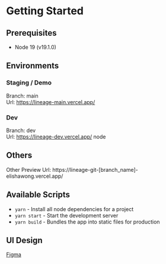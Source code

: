 # Getting Started
## Prerequisites

- Node 19 (v19.1.0)

## Environments
### Staging / Demo
Branch: main<br />
Url: https://lineage-main.vercel.app/

### Dev
Branch: dev<br />
Url: https://lineage-dev.vercel.app/
node 
## Others
Other Preview Url: https://lineage-git-[branch_name]-elishawong.vercel.app/



## Available Scripts
- `yarn` - Install all node dependencies for a project
- `yarn start` - Start the development server
- `yarn build` - Bundles the app into static files for production

## UI Design
[Figma](https://www.figma.com/file/HTN4QKbXQor6fn6CFsRheo/Lineage-site?node-id=442%3A1791&t=pthjJ8Lb0dJP3oRT-0)
